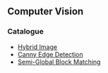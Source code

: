 ## Computer Vision
### Catalogue
- [Hybrid Image](https://github.com/NK-CS-ZZL/computer-vision/tree/master/hybridImage)
- [Canny Edge Detection](https://github.com/NK-CS-ZZL/computer-vision/tree/master/canny)
- [Semi-Global Block Matching](https://github.com/NK-CS-ZZL/computer-vision/tree/master/SBM)
